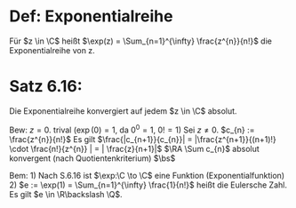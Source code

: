 # Def: Exponentialreihe
Für $z \in \C$ heißt $\exp(z) = \Sum_{n=1}^{\infty} \frac{z^{n}}{n!}$ die Exponentialreihe von z.

# Satz 6.16:
Die Exponentialreihe konvergiert auf jedem $z \in \C$ absolut.

Bew:
$z = 0$. trival ($\exp(0) = 1$, da $0^{0} = 1$, $0! = 1$) 
Sei $z \neq 0$.
$c_{n} := \frac{z^{n}}{n!}$
Es gilt $\frac{|c_{n+1}}{c_{n}}| = |\frac{z^{n+1}}{(n+1)!} \cdot \frac{n!}{z^{n}} | = | \frac{z}{n+1}|$ 
$\RA \Sum c_{n}$ absolut konvergent (nach Quotientenkriterium)
$\bs$

Bem:
1)
Nach S.6.16 ist $\exp:\C \to \C$ eine Funktion (Exponentialfunktion)
2) $e := \exp(1) = \Sum_{n=1}^{\infty} \frac{1}{n!}$ heißt die Eulersche Zahl.
Es gilt $e \in \R\backslash \Q$.
